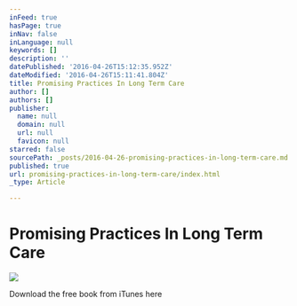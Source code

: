```yaml
---
inFeed: true
hasPage: true
inNav: false
inLanguage: null
keywords: []
description: ''
datePublished: '2016-04-26T15:12:35.952Z'
dateModified: '2016-04-26T15:11:41.804Z'
title: Promising Practices In Long Term Care
author: []
authors: []
publisher:
  name: null
  domain: null
  url: null
  favicon: null
starred: false
sourcePath: _posts/2016-04-26-promising-practices-in-long-term-care.md
published: true
url: promising-practices-in-long-term-care/index.html
_type: Article

---
```

# Promising Practices In Long Term Care
![](https://the-grid-user-content.s3-us-west-2.amazonaws.com/cf06c7ba-5b3d-4ab9-be3b-d4ff31007603.jpg)

Download the free book from iTunes here